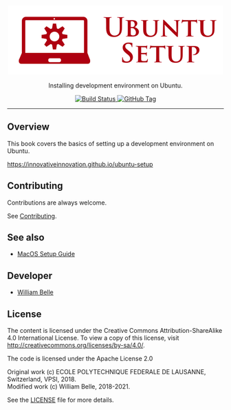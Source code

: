 <p align="center">
  <img alt="Ubuntu Setup" src="https://raw.githubusercontent.com/innovativeinnovation/ubuntu-setup/master/docs/readme/readme-logo.png">
</p>

<p align="center">
  Installing development environment on Ubuntu.
</p>

<p align="center">
  <a href="https://github.com/innovativeinnovation/ubuntu-setup/actions">
    <img alt="Build Status" src="https://github.com/innovativeinnovation/ubuntu-setup/workflows/Build/badge.svg?branch=master">
  </a>
  <a href='https://github.com/innovativeinnovation/ubuntu-setup/tags'>
    <img alt="GitHub Tag" src="https://img.shields.io/github/tag/innovativeinnovation/ubuntu-setup.svg" />
  </a>
</p>

---

Overview
--------

This book covers the basics of setting up a development environment on Ubuntu.

https://innovativeinnovation.github.io/ubuntu-setup

Contributing
------------

Contributions are always welcome.

See [Contributing](CONTRIBUTING.md).

See also
--------

  * [MacOS Setup Guide](https://sourabhbajaj.com/mac-setup/)

Developer
---------

  * [William Belle](https://github.com/williambelle)

License
-------

The content is licensed under the Creative Commons Attribution-ShareAlike 4.0
International License. To view a copy of this license, visit
http://creativecommons.org/licenses/by-sa/4.0/.


The code is licensed under the Apache License 2.0

Original work (c) ECOLE POLYTECHNIQUE FEDERALE DE LAUSANNE, Switzerland, VPSI, 2018.  
Modified work (c) William Belle, 2018-2021.

See the [LICENSE](LICENSE) file for more details.
